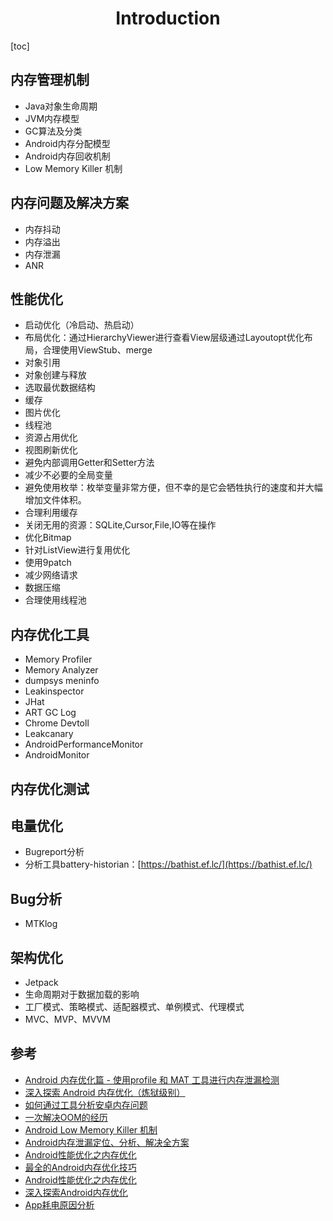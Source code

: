 <h1 align="center">Introduction</h1>

[toc]

## 内存管理机制

* Java对象生命周期
* JVM内存模型
* GC算法及分类
* Android内存分配模型
* Android内存回收机制
* Low Memory Killer 机制

## 内存问题及解决方案

* 内存抖动
* 内存溢出
* 内存泄漏
* ANR

## 性能优化

* 启动优化（冷启动、热启动）
* 布局优化：通过HierarchyViewer进行查看View层级通过Layoutopt优化布局，合理使用ViewStub、merge
* 对象引用
* 对象创建与释放
* 选取最优数据结构
* 缓存
* 图片优化
* 线程池
* 资源占用优化
* 视图刷新优化
* 避免内部调用Getter和Setter方法
* 减少不必要的全局变量
* 避免使用枚举：枚举变量非常方便，但不幸的是它会牺牲执行的速度和并大幅增加文件体积。
* 合理利用缓存
* 关闭无用的资源：SQLite,Cursor,File,IO等在操作
* 优化Bitmap
* 针对ListView进行复用优化
* 使用9patch
* 减少网络请求
* 数据压缩
* 合理使用线程池

## 内存优化工具

* Memory Profiler
* Memory Analyzer
* dumpsys meninfo
* Leakinspector
* JHat
* ART GC Log
* Chrome Devtoll
* Leakcanary
* AndroidPerformanceMonitor
* AndroidMonitor

## 内存优化测试





## 电量优化

* Bugreport分析
* 分析工具battery-historian：[https://bathist.ef.lc/](https://bathist.ef.lc/)

## Bug分析

* MTKlog

## 架构优化

* Jetpack
* 生命周期对于数据加载的影响
* 工厂模式、策略模式、适配器模式、单例模式、代理模式
* MVC、MVP、MVVM

## 参考

* [Android 内存优化篇 - 使用profile 和 MAT 工具进行内存泄漏检测](https://segmentfault.com/a/1190000021905641)
* [深入探索 Android 内存优化（炼狱级别）](https://segmentfault.com/a/1190000022114644)
* [如何通过工具分析安卓内存问题](https://segmentfault.com/a/1190000004915111)
* [一次解决OOM的经历](https://segmentfault.com/a/1190000005180612)
* [Android Low Memory Killer 机制](https://segmentfault.com/a/1190000019074771)
* [Android内存泄漏定位、分析、解决全方案](https://segmentfault.com/a/1190000018118285)
* [Android性能优化之内存优化](https://juejin.im/post/6844904096541966350)
* [最全的Android内存优化技巧](https://www.jianshu.com/p/51e28a2c609c)
* [Android性能优化之内存优化]([https://jsonchao.github.io/2019/08/18/Android%E6%80%A7%E8%83%BD%E4%BC%98%E5%8C%96%E4%B9%8B%E5%86%85%E5%AD%98%E4%BC%98%E5%8C%96/](https://jsonchao.github.io/2019/08/18/Android性能优化之内存优化/))
* [深入探索Android内存优化]([https://jsonchao.github.io/2019/12/29/%E6%B7%B1%E5%85%A5%E6%8E%A2%E7%B4%A2Android%E5%86%85%E5%AD%98%E4%BC%98%E5%8C%96/](https://jsonchao.github.io/2019/12/29/深入探索Android内存优化/))
* [App耗电原因分析](https://yq.aliyun.com/articles/707919)